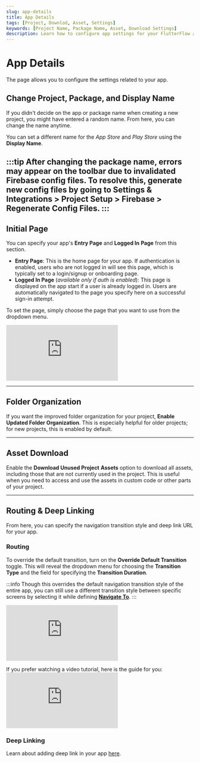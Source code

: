 ```yaml
---
slug: app-details
title: App Details
tags: [Project, Downlod, Asset, Settings]
keywords: [Project Name, Package Name, Asset, Download Settings]
description: Learn how to configure app settings for your FlutterFlow app.
---
```


# App Details

The page allows you to configure the settings related to your app.

## Change Project, Package, and Display Name

If you didn't decide on the app or package name when creating a new project, you might have entered a random name. From here, you can change the name anytime.

You can set a different name for the *App Store* and *Play Store* using the **Display Name**.

:::tip
After changing the package name, errors may appear on the toolbar due to invalidated Firebase config files. To resolve this, generate new config files by going to **Settings & Integrations > Project Setup > Firebase > Regenerate Config Files**.
:::
---

## Initial Page

You can specify your app's **Entry Page** and **Logged In** **Page** from this section.

- **Entry Page**: This is the home page for your app. If authentication is enabled, users who are not logged in will see this page, which is typically set to a login/signup or onboarding page.
- **Logged In Page** (*available only if auth is enabled*): This page is displayed on the app start if a user is already logged in. Users are automatically navigated to the page you specify here on a successful sign-in attempt.

To set the page, simply choose the page that you want to use from the dropdown menu.


<div style={{
    position: 'relative',
    paddingBottom: 'calc(35.67989417989418% + 41px)', // Keeps the aspect ratio and additional padding
    height: 0,
    width: '100%'}}>
    <iframe 
        src="https://demo.arcade.software/EgYmUSzJ4IkHhG6fgpQ0?embed&show_copy_link=true"
        title=""
        style={{
            position: 'absolute',
            top: 0,
            left: 0,
            width: '100%',
            height: '100%',
            colorScheme: 'light'
        }}
        frameborder="0"
        loading="lazy"
        webkitAllowFullScreen
        mozAllowFullScreen
        allowFullScreen
        allow="clipboard-write">
    </iframe>
</div>
<p></p>

---

## Folder Organization

If you want the improved folder organization for your project, **Enable Updated Folder Organization**.  This is especially helpful for older projects; for new projects, this is enabled by default.

---

## Asset Download

Enable the **Download Unused Project** **Assets** option to download all assets, including those that are not currently used in the project. This is useful when you need to access and use the assets in custom code or other parts of your project.

---

## Routing & Deep Linking

From here, you can specify the navigation transition style and deep link URL for your app.

### Routing

To override the default transition, turn on the **Override Default Transition** toggle. This will reveal the dropdown menu for choosing the **Transition Type** and the field for specifying the **Transition Duration**.

:::info
Though this overrides the default navigation transition style of the entire app, you can still use a different transition style between specific screens by selecting it while defining [**Navigate To**](../../../ff-concepts/navigation-routing/page-navigation.md#navigate-to-action).
:::

<div style={{
    position: 'relative',
    paddingBottom: 'calc(35.67989417989418% + 41px)', // Keeps the aspect ratio and additional padding
    height: 0,
    width: '100%'}}>
    <iframe 
        src="https://demo.arcade.software/pwFCEHARwziKxFKNqNHQ?embed&show_copy_link=true"
        title=""
        style={{
            position: 'absolute',
            top: 0,
            left: 0,
            width: '100%',
            height: '100%',
            colorScheme: 'light'
        }}
        frameborder="0"
        loading="lazy"
        webkitAllowFullScreen
        mozAllowFullScreen
        allowFullScreen
        allow="clipboard-write">
    </iframe>
</div>
<p></p>
If you prefer watching a video tutorial, here is the guide for you:

<div style={{
    position: 'relative',
    paddingBottom: 'calc(35.67989417989418% + 41px)', // Keeps the aspect ratio and additional padding
    height: 0,
    width: '100%'}}>
    <iframe 
        src="https://www.youtube.com/embed/H_3yQsa8wT8"
        title=""
        style={{
            position: 'absolute',
            top: 0,
            left: 0,
            width: '100%',
            height: '100%',
            colorScheme: 'light'
        }}
        frameborder="0"
        loading="lazy"
        webkitAllowFullScreen
        mozAllowFullScreen
        allowFullScreen
        allow="clipboard-write">
    </iframe>
</div>
<p></p>

### Deep Linking

Learn about adding deep link in your app [here](../../../ff-concepts/navigation-routing/deep-dynamic-linking.md).